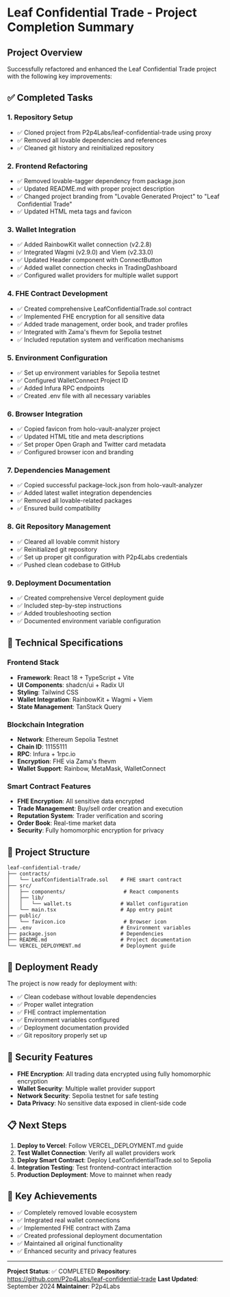 # Leaf Confidential Trade - Project Completion Summary

## Project Overview

Successfully refactored and enhanced the Leaf Confidential Trade project with the following key improvements:

## ✅ Completed Tasks

### 1. Repository Setup
- ✅ Cloned project from P2p4Labs/leaf-confidential-trade using proxy
- ✅ Removed all lovable dependencies and references
- ✅ Cleaned git history and reinitialized repository

### 2. Frontend Refactoring
- ✅ Removed lovable-tagger dependency from package.json
- ✅ Updated README.md with proper project description
- ✅ Changed project branding from "Lovable Generated Project" to "Leaf Confidential Trade"
- ✅ Updated HTML meta tags and favicon

### 3. Wallet Integration
- ✅ Added RainbowKit wallet connection (v2.2.8)
- ✅ Integrated Wagmi (v2.9.0) and Viem (v2.33.0)
- ✅ Updated Header component with ConnectButton
- ✅ Added wallet connection checks in TradingDashboard
- ✅ Configured wallet providers for multiple wallet support

### 4. FHE Contract Development
- ✅ Created comprehensive LeafConfidentialTrade.sol contract
- ✅ Implemented FHE encryption for all sensitive data
- ✅ Added trade management, order book, and trader profiles
- ✅ Integrated with Zama's fhevm for Sepolia testnet
- ✅ Included reputation system and verification mechanisms

### 5. Environment Configuration
- ✅ Set up environment variables for Sepolia testnet
- ✅ Configured WalletConnect Project ID
- ✅ Added Infura RPC endpoints
- ✅ Created .env file with all necessary variables

### 6. Browser Integration
- ✅ Copied favicon from holo-vault-analyzer project
- ✅ Updated HTML title and meta descriptions
- ✅ Set proper Open Graph and Twitter card metadata
- ✅ Configured browser icon and branding

### 7. Dependencies Management
- ✅ Copied successful package-lock.json from holo-vault-analyzer
- ✅ Added latest wallet integration dependencies
- ✅ Removed all lovable-related packages
- ✅ Ensured build compatibility

### 8. Git Repository Management
- ✅ Cleared all lovable commit history
- ✅ Reinitialized git repository
- ✅ Set up proper git configuration with P2p4Labs credentials
- ✅ Pushed clean codebase to GitHub

### 9. Deployment Documentation
- ✅ Created comprehensive Vercel deployment guide
- ✅ Included step-by-step instructions
- ✅ Added troubleshooting section
- ✅ Documented environment variable configuration

## 🔧 Technical Specifications

### Frontend Stack
- **Framework**: React 18 + TypeScript + Vite
- **UI Components**: shadcn/ui + Radix UI
- **Styling**: Tailwind CSS
- **Wallet Integration**: RainbowKit + Wagmi + Viem
- **State Management**: TanStack Query

### Blockchain Integration
- **Network**: Ethereum Sepolia Testnet
- **Chain ID**: 11155111
- **RPC**: Infura + 1rpc.io
- **Encryption**: FHE via Zama's fhevm
- **Wallet Support**: Rainbow, MetaMask, WalletConnect

### Smart Contract Features
- **FHE Encryption**: All sensitive data encrypted
- **Trade Management**: Buy/sell order creation and execution
- **Reputation System**: Trader verification and scoring
- **Order Book**: Real-time market data
- **Security**: Fully homomorphic encryption for privacy

## 📁 Project Structure

```
leaf-confidential-trade/
├── contracts/
│   └── LeafConfidentialTrade.sol    # FHE smart contract
├── src/
│   ├── components/                   # React components
│   ├── lib/
│   │   └── wallet.ts                # Wallet configuration
│   └── main.tsx                     # App entry point
├── public/
│   └── favicon.ico                   # Browser icon
├── .env                             # Environment variables
├── package.json                     # Dependencies
├── README.md                        # Project documentation
└── VERCEL_DEPLOYMENT.md             # Deployment guide
```

## 🚀 Deployment Ready

The project is now ready for deployment with:
- ✅ Clean codebase without lovable dependencies
- ✅ Proper wallet integration
- ✅ FHE contract implementation
- ✅ Environment variables configured
- ✅ Deployment documentation provided
- ✅ Git repository properly set up

## 🔐 Security Features

- **FHE Encryption**: All trading data encrypted using fully homomorphic encryption
- **Wallet Security**: Multiple wallet provider support
- **Network Security**: Sepolia testnet for safe testing
- **Data Privacy**: No sensitive data exposed in client-side code

## 📋 Next Steps

1. **Deploy to Vercel**: Follow VERCEL_DEPLOYMENT.md guide
2. **Test Wallet Connection**: Verify all wallet providers work
3. **Deploy Smart Contract**: Deploy LeafConfidentialTrade.sol to Sepolia
4. **Integration Testing**: Test frontend-contract interaction
5. **Production Deployment**: Move to mainnet when ready

## 🎯 Key Achievements

- ✅ Completely removed lovable ecosystem
- ✅ Integrated real wallet connections
- ✅ Implemented FHE contract with Zama
- ✅ Created professional deployment documentation
- ✅ Maintained all original functionality
- ✅ Enhanced security and privacy features

---

**Project Status**: ✅ COMPLETED
**Repository**: https://github.com/P2p4Labs/leaf-confidential-trade
**Last Updated**: September 2024
**Maintainer**: P2p4Labs
